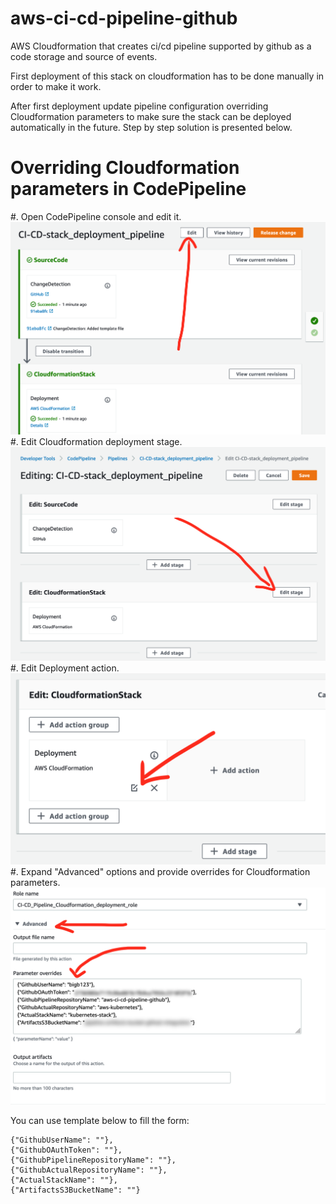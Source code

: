 # aws-ci-cd-pipeline-github
AWS Cloudformation that creates ci/cd pipeline supported by github as a code
storage and source of events.

First deployment of this stack on cloudformation has to be done manually in
order to make it work.

After first deployment update pipeline configuration overriding Cloudformation
parameters to make sure the stack can be deployed automatically in the future.
Step by step solution is presented below.

# Overriding Cloudformation parameters in CodePipeline

#. Open CodePipeline console and edit it.
  ![Edit CodePipeline](img/1.png)
#. Edit Cloudformation deployment stage.
  ![Edit Cloudformation stage](img/2.png)
#. Edit Deployment action.
  ![Edit Deployment action](img/3.png)
#. Expand "Advanced" options and provide overrides for Cloudformation parameters.
  ![Provide overrides for Cloudformation parameters](img/4.png)

You can use template below to fill the form:
```
{"GithubUserName": ""},
{"GithubOAuthToken": ""},
{"GithubPipelineRepositoryName": ""},
{"GithubActualRepositoryName": ""},
{"ActualStackName": ""},
{"ArtifactsS3BucketName": ""}
```
